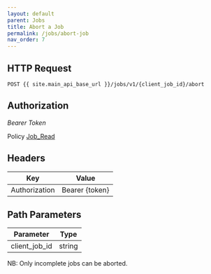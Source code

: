 ```yaml
---
layout: default
parent: Jobs
title: Abort a Job
permalink: /jobs/abort-job
nav_order: 7
---
```


## HTTP Request

```
POST {{ site.main_api_base_url }}/jobs/v1/{client_job_id}/abort
```
## Authorization

*Bearer Token*

Policy
[Job_Read]({{site.url}}{{site.baseurl}}/authentication/policies#job_read)

## Headers 

| Key     | Value        |
| ----------- | ----------- |
| Authorization | Bearer {token}      |

## Path Parameters

| Parameter   | Type        |
| ----------- | ----------- |
| client_job_id | string      |

NB: Only incomplete jobs can be aborted.

